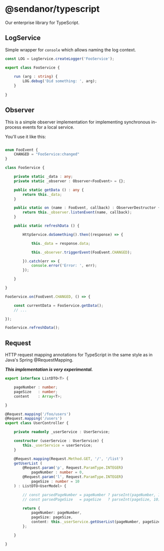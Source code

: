 # @sendanor/typescript

Our enterprise library for TypeScript.

## LogService

Simple wrapper for `console` which allows naming the log context.

```typescript
const LOG = LogService.createLogger('FooService');

export class FooService {
    
    run (arg : string) {
        LOG.debug('Did something: ', arg);
    }
    
}
```

## Observer

This is a simple observer implementation for implementing synchronous in-process events for a local service.

You'll use it like this:

```typescript

enum FooEvent {
    CHANGED = "FooService:changed"
}

class FooService {

    private static _data : any;
    private static _observer : Observer<FooEvent> = {};

    public static getData () : any {
        return this._data;
    }

    public static on (name : FooEvent, callback) : ObserverDestructor {
        return this._observer.listenEvent(name, callback);
    }

    public static refreshData () {

        HttpService.doSomething().then((response) => {

            this._data = response.data;

            this._observer.triggerEvent(FooEvent.CHANGED);

        }).catch(err => {
            console.error('Error: ', err);
        });

    }

}

FooService.on(FooEvent.CHANGED, () => {

    const currentData = FooService.getData();
    // ...

});

FooService.refreshData();

```

## Request

HTTP request mapping annotations for TypeScript in the same style as in Java's Spring @RequestMapping.

***This implementation is very experimental.***

```typescript
export interface ListDTO<T> {

    pageNumber : number;
    pageSize   : number;
    content    : Array<T>;

}

@Request.mapping('/foo/users')
@Request.mapping('/users')
export class UserController {

    private readonly _userService : UserService;

    constructor (userService : UserService) {
        this._userService = userService;
    }

    @Request.mapping(Request.Method.GET, '/', '/list')
    getUserList (
        @Request.param('p', Request.ParamType.INTEGER)
            pageNumber : number = 0,
        @Request.param('l', Request.ParamType.INTEGER)
            pageSize : number = 10
    ) : ListDTO<UserModel> {

        // const parsedPageNumber = pageNumber ? parseInt(pageNumber, 10) : 0;
        // const parsedPageSize   = pageSize   ? parseInt(pageSize, 10)   : 10;

        return {
            pageNumber: pageNumber,
            pageSize: pageSize,
            content: this._userService.getUserList(pageNumber, pageSize)
        };

    }

}

```
